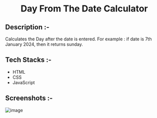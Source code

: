 # <p align="center">Day From The Date Calculator</p>

## Description :-

Calculates the Day after the date is entered.
For example : if date is 7th January 2024, then it returns sunday.

## Tech Stacks :-

- HTML
- CSS
- JavaScript

## Screenshots :-

![image](https://github.com/Rakesh9100/CalcDiverse/assets/73993775/f70adf28-89a2-40f3-8237-045466c3674b)
